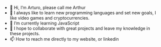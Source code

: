 - 👋 Hi, I’m Arturo, please call me Arthur
- 👀 I always like to learn new programming languages and set new goals, I like video games and cryptocurrencies.
- 🌱 I’m currently learning JavaScript
- 💞️ I hope to collaborate with great projects and leave my knowledge in these projects.
- 📫 How to reach me directly to my website, or linkedin

<!---
arthurcodigosat/arthurcodigosat is a ✨ special ✨ repository because its `README.md` (this file) appears on your GitHub profile.
You can click the Preview link to take a look at your changes.
--->
